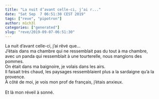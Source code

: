 ```yaml
---
title: "La nuit d’avant celle-ci, j’ai r..."
date: "Sat Sep  7 06:51:30 CEST 2019"
tags: ["reve", "pipotron"]
author: m1ch3l
categories: ["generated"]
slug: "reve/2019-09-07-06:51:30"
---
```


La nuit d’avant celle-ci, j’ai rêvé que...<br>
J’étais dans ma chambre qui ne ressemblait pas du tout à ma chambre, avec un panda qui ressemblait à une tourterelle, nous mangions des pommes.<br>
On était dans ma baignoire, je volais dans les airs.<br>
Il faisait très chaud, les paysages ressemblaient plus a la sardaigne qu’a la provence.<br>
À côté de moi, je vois mon prof de français, j’étais anxieux.<br>
<br>
Et là mon réveil à sonné.<br>
<br>
